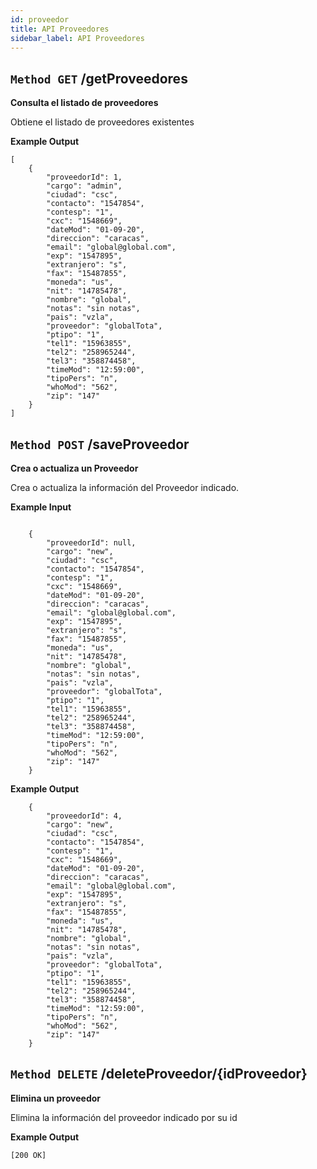 ```yaml
---
id: proveedor
title: API Proveedores
sidebar_label: API Proveedores
---
```


## `Method GET` /getProveedores
**Consulta el listado de proveedores**

Obtiene el listado de proveedores existentes

**Example Output**


```
[
    {
        "proveedorId": 1,
        "cargo": "admin",
        "ciudad": "csc",
        "contacto": "1547854",
        "contesp": "1",
        "cxc": "1548669",
        "dateMod": "01-09-20",
        "direccion": "caracas",
        "email": "global@global.com",
        "exp": "1547895",
        "extranjero": "s",
        "fax": "15487855",
        "moneda": "us",
        "nit": "14785478",
        "nombre": "global",
        "notas": "sin notas",
        "pais": "vzla",
        "proveedor": "globalTota",
        "ptipo": "1",
        "tel1": "15963855",
        "tel2": "258965244",
        "tel3": "358874458",
        "timeMod": "12:59:00",
        "tipoPers": "n",
        "whoMod": "562",
        "zip": "147"
    }
]
```

## `Method POST` /saveProveedor
**Crea o actualiza un Proveedor**

Crea o actualiza la información del Proveedor indicado.

**Example Input**

```
	
    {
        "proveedorId": null,
        "cargo": "new",
        "ciudad": "csc",
        "contacto": "1547854",
        "contesp": "1",
        "cxc": "1548669",
        "dateMod": "01-09-20",
        "direccion": "caracas",
        "email": "global@global.com",
        "exp": "1547895",
        "extranjero": "s",
        "fax": "15487855",
        "moneda": "us",
        "nit": "14785478",
        "nombre": "global",
        "notas": "sin notas",
        "pais": "vzla",
        "proveedor": "globalTota",
        "ptipo": "1",
        "tel1": "15963855",
        "tel2": "258965244",
        "tel3": "358874458",
        "timeMod": "12:59:00",
        "tipoPers": "n",
        "whoMod": "562",
        "zip": "147"
    }

```

**Example Output**

```
	{
		"proveedorId": 4,
		"cargo": "new",
		"ciudad": "csc",
		"contacto": "1547854",
		"contesp": "1",
		"cxc": "1548669",
		"dateMod": "01-09-20",
		"direccion": "caracas",
		"email": "global@global.com",
		"exp": "1547895",
		"extranjero": "s",
		"fax": "15487855",
		"moneda": "us",
		"nit": "14785478",
		"nombre": "global",
		"notas": "sin notas",
		"pais": "vzla",
		"proveedor": "globalTota",
		"ptipo": "1",
		"tel1": "15963855",
		"tel2": "258965244",
		"tel3": "358874458",
		"timeMod": "12:59:00",
		"tipoPers": "n",
		"whoMod": "562",
		"zip": "147"
	}

```
## `Method DELETE` /deleteProveedor/{idProveedor}
**Elimina un proveedor**

Elimina la información del proveedor indicado por su id

**Example Output**

```
[200 OK]
```
